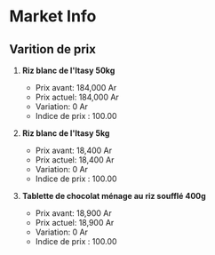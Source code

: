 # Market Info

## Varition de prix

1. **Riz blanc de l'Itasy 50kg**
   - Prix avant: 184,000 Ar
   - Prix actuel: 184,000 Ar
   - Variation: 0 Ar
   - Indice de prix : 100.00

2. **Riz blanc de l'Itasy 5kg**
   - Prix avant: 18,400 Ar
   - Prix actuel: 18,400 Ar
   - Variation: 0 Ar
   - Indice de prix : 100.00

3. **Tablette de chocolat  ménage au riz soufflé 400g**
   - Prix avant: 18,900 Ar
   - Prix actuel: 18,900 Ar
   - Variation: 0 Ar
   - Indice de prix : 100.00

